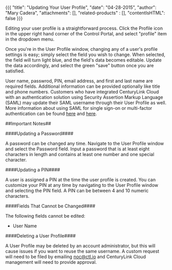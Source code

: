 {{{
  "title": "Updating Your User Profile",
  "date": "04-28-2015",
  "author": "Mary Cadera",
  "attachments": [],
  "related-products" : [],
  "contentIsHTML": false
}}}

Editing your user profile is a straightforward process. Click the Profile icon in the upper right hand corner of the Control Portal, and select "profile" item in the dropdown menu.

Once you're in the User Profile window, changing any of a user's profile settings is easy; simply select the field you wish to change. When selected, the field will turn light blue, and the field's data becomes editable. Update the data accordingly, and select the green "save" button once you are satisfied.

User name, passwrod, PIN, email address, and first and last name are required fields. Additional information can be provided optionally like title and phone numbers. Customers who have integrated CenturyLink Cloud with an authentication solution using Security Assertion Markup Language (SAML) may update their SAML username through their User Profile as well. More information about using SAML for single sign-on or multi-factor authentication can be found [here](../using-saml-for-single-sign-on-to-the-centurylink-platform-control-portal) and [here](../using-saml-for-multi-factor-authentication-to-centurylink-control-portal).  

##Important Notes##

####Updating a Password####

A password can be changed any time. Navigate to the User Profile window and select the Password field. Input a password that is at least eight characters in length and contains at least one number and one special character.


####Updating a PIN####

A user is assigned a PIN at the time the user profile is created. You can customize your PIN at any time by navigating to the User Profile window and selecting the PIN field. A PIN can be between 4 and 10 numeric characters.  

####Fields That Cannot be Changed####

The following fields cannot be edited:

* User Name

####Deleting a User Profile####

A User Profile may be deleted by an account administrator, but this will cause issues if you want to reuse the same username. A custom request will need to be filed by emailing noc@ctl.io and CenturyLink Cloud management will need to provide approval.
